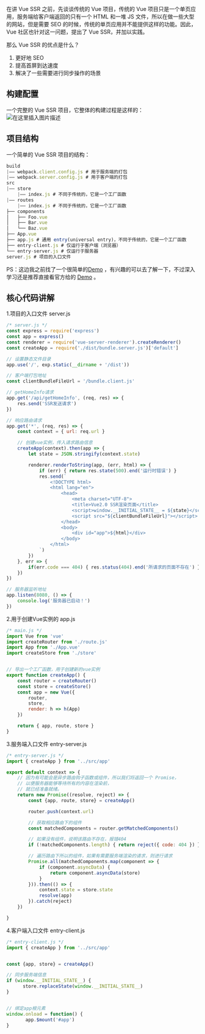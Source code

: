 在讲 Vue SSR 之前，先谈谈传统的 Vue 项目，传统的 Vue 项目只是一个单页应用，服务端给客户端返回的只有一个 HTML 和一堆 JS 文件，所以在做一些大型的网站，但是需要 SEO 的时候，传统的单页应用并不能提供这样的功能。因此，Vue 社区也针对这一问题，提出了 Vue SSR，并加以实践。

那么 Vue SSR 的优点是什么？

1. 更好地 SEO
2. 提高首屏到达速度
3. 解决了一些需要进行同步操作的场景

## 构建配置

一个完整的 Vue SSR 项目，它整体的构建过程是这样的：
![在这里插入图片描述](https://img-blog.csdnimg.cn/20191219150504676.png?x-oss-process=image/watermark,type_ZmFuZ3poZW5naGVpdGk,shadow_10,text_aHR0cHM6Ly9ibG9nLmNzZG4ubmV0L3FxXzQyMDQ5NDQ1,size_16,color_FFFFFF,t_70)

## 项目结构

一个简单的 Vue SSR 项目的结构：
```javascript
build
|—— webpack.client.config.js # 用于服务端的打包
|—— webpack.server.config.js # 用于客户端的打包
src
|—— store
    |—— index.js # 不同于传统的，它是一个工厂函数
|—— routes
    |—— index.js # 不同于传统的，它是一个工厂函数
├── components
│   ├── Foo.vue
│   ├── Bar.vue
│   └── Baz.vue
├── App.vue
├── app.js # 通用 entry(universal entry)，不同于传统的，它是一个工厂函数
├── entry-client.js # 仅运行于客户端（浏览器）
└── entry-server.js # 仅运行于服务器
server.js # 项目的入口文件
```
PS：这边我之前找了一个很简单的[Demo](https://github.com/tomashi/Vue2.0-SSR) ，有兴趣的可以去了解一下，不过深入学习还是推荐直接看官方给的 [Demo](https://github.com/vuejs/vue-hackernews-2.0/) 。

## 核心代码讲解

1.项目的入口文件 server.js

```javascript
/* server.js */
const express = require('express')
const app = express()
const renderer = require('vue-server-renderer').createRenderer()
const createApp = require('./dist/bundle.server.js')['default']

// 设置静态文件目录
app.use('/', exp.static(__dirname + '/dist'))

// 客户端打包地址
const clientBundleFileUrl = '/bundle.client.js'

// getHomeInfo请求
app.get('/api/getHomeInfo', (req, res) => {
    res.send('SSR发送请求')
})

// 响应路由请求
app.get('*', (req, res) => {
    const context = { url: req.url }

    // 创建vue实例，传入请求路由信息
    createApp(context).then(app => {
        let state = JSON.stringify(context.state)

        renderer.renderToString(app, (err, html) => {
            if (err) { return res.state(500).end('运行时错误') }
            res.send(`
                <!DOCTYPE html>
                <html lang="en">
                    <head>
                        <meta charset="UTF-8">
                        <title>Vue2.0 SSR渲染页面</title>
                        <script>window.__INITIAL_STATE__ = ${state}</script>
                        <script src="${clientBundleFileUrl}"></script>
                    </head>
                    <body>
                        <div id="app">${html}</div>
                    </body>
                </html>
            `)
        })
    }, err => {
        if(err.code === 404) { res.status(404).end('所请求的页面不存在') }
    })
})

// 服务器监听地址
app.listen(8080, () => {
    console.log('服务器已启动！')
})
```

2.用于创建Vue实例的 app.js

```javascript
/* main.js */
import Vue from 'vue'
import createRouter from './route.js'
import App from './App.vue'
import createStore from './store'


// 导出一个工厂函数，用于创建新的vue实例
export function createApp() {
    const router = createRouter()
    const store = createStore()
    const app = new Vue({
        router,
        store,
        render: h => h(App)
    })

    return { app, route, store }
}
```

3.服务端入口文件 entry-server.js

```javascript
/* entry-server.js */
import { createApp } from '../src/app'

export default context => {
    // 因为有可能会是异步路由钩子函数或组件，所以我们将返回一个 Promise，
    // 以便服务器能够等待所有的内容在渲染前，
    // 就已经准备就绪。
    return new Promise((resolve, reject) => {
        const {app, route, store} = createApp()

        router.push(context.url)

        // 获取相应路由下的组件
        const matchedComponents = router.getMatchedComponents()

        // 如果没有组件，说明该路由不存在，报错404
        if (!matchedComponents.length) { return reject({ code: 404 }) }

        // 遍历路由下所以的组件，如果有需要服务端渲染的请求，则进行请求
        Promise.all(matchedComponents.map(component => {
            if (component.asyncData) {
                return component.asyncData(store)
            }
        })).then(() => {
            context.state = store.state
            resolve(app)
        }).catch(reject)
    })

}
```

4.客户端入口文件 entry-client.js

```javascript
/* entry-client.js */
import { createApp } from '../src/app'


const {app, store} = createApp()

// 同步服务端信息
if (window.__INITIAL_STATE__) {
      store.replaceState(window.__INITIAL_STATE__)
}


// 绑定app根元素
window.onload = function() {
       app.$mount('#app')
}
```